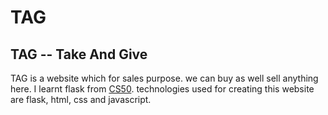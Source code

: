 # TAG 
## TAG -- Take And Give
TAG is a website which for sales purpose. we can buy as well sell anything here.
I learnt flask from [CS50](https://cs50.harvard.edu/x/2020/). 
technologies used for creating this website are flask, html, css and javascript.


